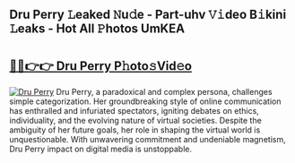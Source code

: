 ## Dru Perry 𝙻eaked 𝙽u𝚍e - Part-uhv 𝚅𝚒deo B𝚒kini 𝙻eaks - Hot All 𝙿hotos UmKEA

# <h2><a href="http://ld3gkl.urlbe.top/?page=Dru+Perry">🔗🔗👉👉 Dru Perry P𝚑oto𝚜Vid𝚎o</a></h2>

[![Dru Perry](https://i.imgur.com/eBuTRDB.gif)](http://ld3gkl.urlbe.top/?page=Dru+Perry)
Dru Perry, a paradoxical and complex persona, challenges simple categorization. Her groundbreaking style of online communication has enthralled and infuriated spectators, igniting debates on ethics, individuality, and the evolving nature of virtual societies. Despite the ambiguity of her future goals, her role in shaping the virtual world is unquestionable. With unwavering commitment and undeniable magnetism, Dru Perry impact on digital media is unstoppable.
